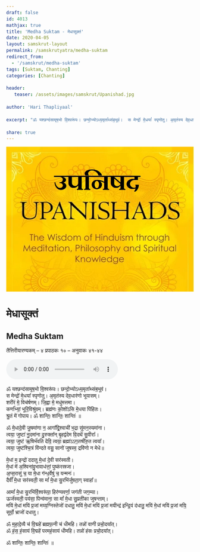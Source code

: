 ```yaml
---
draft: false
id: 4013    
mathjax: true
title: 'Medha Suktam - मेधासूक्तं'
date: 2020-04-05
layout: samskrut-layout 
permalink: /samskrutyatra/medha-suktam
redirect_from: 
  - '/samskrut/medha-suktam'
tags: [Suktam, Chanting]
categories: [Chanting]

header:
   teaser: /assets/images/samskrut/Upanishad.jpg

author: 'Hari Thapliyaal'

excerpt: "ॐ यश्छन्द॑सामृष॒भो वि॒श्वरू॑पः। छन्दो॒भ्योऽध्य॒मृता᳚थ्संब॒भूव॑।  स मेन्द्रो॑ मे॒धया᳚ स्पृणोतु। अ॒मृत॑स्य देव॒धार॑णो भूयासम्।  शरी॑रं मे॒ विच॑र्षणम्। जि॒ह्वा मे॒ मधु॑मत्तमा।"

share: true
---
```


![](/assets/images/samskrut/Upanishad.jpg)

# मेधासूक्तं
## Medha Suktam

तैत्तिरीयारण्यकम् – ४ प्रपाठकः १० – अनुवाकः ४१-४४

<audio controls>
  <source src="https://raw.githubusercontent.com/dasarpai/DAI-mp3/main/dasarpai-mp3/043-MedhaSuktam.mp3" type="audio/mp3">
  Your browser does not support the audio element.
</audio> 


ॐ यश्छन्द॑सामृष॒भो वि॒श्वरू॑पः। छन्दो॒भ्योऽध्य॒मृता᳚थ्संब॒भूव॑।    
स मेन्द्रो॑ मे॒धया᳚ स्पृणोतु। अ॒मृत॑स्य देव॒धार॑णो भूयासम्।    
शरी॑रं मे॒ विच॑र्षणम्। जि॒ह्वा मे॒ मधु॑मत्तमा।    
कर्णा᳚भ्यां॒ भूरि॒विश्रु॑वम्। ब्रह्म॑णः को॒शो॑ऽसि मे॒धया पि॑हितः।    
श्रु॒तं मे॑ गोपाय। ॐ शान्तिः॒ शान्तिः॒ शान्तिः॑ ॥

ॐ मे॒धादे॒वी जु॒षमा॑णा न॒ आगा᳚द्वि॒श्वाची॑ भ॒द्रा सु॑मन॒स्यमा॑ना।    
त्वया॒ जुष्टा॑ नु॒दमा॑ना दु॒रुक्ता᳚न् बृ॒हद्व॑देम वि॒दथे॑ सु॒वीराः᳚।    
त्वया॒ जुष्ट॑ ऋ॒षिर्भ॑वति देवि॒ त्वया॒ ब्रह्मा॑ऽऽग॒तश्री॑रु॒त त्वया᳚।    
त्वया॒ जुष्ट॑श्चि॒त्रं वि॑न्दते वसु॒ सानो॑ जुषस्व॒ द्रवि॑णो न मेधे॥

मे॒धां म॒ इन्द्रो॑ ददातु मे॒धां दे॒वी सर॑स्वती।    
मे॒धां मे॑ अ॒श्विना॑वु॒भावाध॑त्तां॒ पुष्क॑रस्रजा।    
अ॒प्स॒रासु॑ च॒ या मे॒धा ग॑न्ध॒र्वेषु॑ च॒ यन्मनः॑।    
दैवीं᳚ मे॒धा सर॑स्वती॒ सा मां᳚ मे॒धा सु॒रभि॑र्जुषता॒ग् स्वाहा᳚॥

आमां᳚ मे॒धा सु॒रभि॑र्वि॒श्वरू॑पा॒ हिर॑ण्यवर्णा॒ जग॑ती जग॒म्या।    
ऊर्ज॑स्वती॒ पय॑सा॒ पिन्व॑माना॒ सा मां᳚ मे॒धा सु॒प्रती॑का जुषन्ताम्।    
मयि॑ मे॒धां मयि॑ प्र॒जां मय्य॒ग्निस्तेजो॑ दधातु॒
मयि॑ मे॒धां मयि॑ प्र॒जां मयीन्द्र॑ इन्द्रि॒यं द॑धातु॒
मयि॑ मे॒धां मयि॑ प्र॒जां मयि॒ सूर्यो॒ भ्राजो॑ दधातु।    

ॐ म॒हा॒दे॒व्यै च॑ वि॒द्महे॑ ब्रह्मप॒त्नी च॑ धीमहि। तन्नो॑ वाणी प्रचो॒दया᳚त्।    
ॐ हं॒स॒ हं॒साय॑ वि॒द्महे॑ परमहं॒साय॑ धीमहि। तन्नो॑ हंसः प्रचो॒दया᳚त्।    

ॐ शान्तिः॒ शान्तिः॒ शान्तिः॑ ॥

